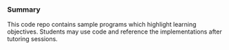 
<h3>Summary</h3>
This code repo contains sample programs which highlight learning objectives.
Students may use code and reference the implementations after tutoring sessions.






